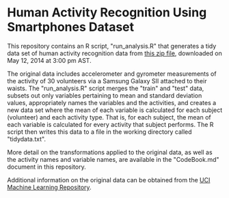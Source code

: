 Human Activity Recognition Using Smartphones Dataset
=================================

This repository contains an R script, "run_analysis.R" that generates a tidy data set of human activity recognition data from [this zip file](https://d396qusza40orc.cloudfront.net/getdata%2Fprojectfiles%2FUCI%20HAR%20Dataset.zip), downloaded on May 12, 2014 at 3:00 pm AST.  

The original data includes accelerometer and gyrometer measurements of the activity of 30 volunteers via a Samsung Galaxy SII attached to their waists. The "run_analysis.R" script merges the "train" and "test" data, subsets out only variables pertaining to mean and standard deviation values, appropriately names the variables and the activities, and creates a new data set where the mean of each variable is calculated for each subject (volunteer) and each activity type. That is, for each subject, the mean of each variable is calculated for every activity that subject performs. The R script then writes this data to a file in the working directory called "tidydata.txt". 

More detail on the transformations applied to the original data, as well as the activity names and variable names, are available in the "CodeBook.md" document in this repository.

Additional information on the original data can be obtained from the [UCI Machine Learning Repository](http://archive.ics.uci.edu/ml/datasets/Human+Activity+Recognition+Using+Smartphones).
